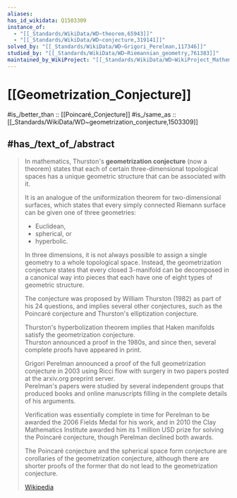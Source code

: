 ```yaml
---
aliases:
has_id_wikidata: Q1503309
instance_of:
  - "[[_Standards/WikiData/WD~theorem,65943]]"
  - "[[_Standards/WikiData/WD~conjecture,319141]]"
solved_by: "[[_Standards/WikiData/WD~Grigori_Perelman,117346]]"
studied_by: "[[_Standards/WikiData/WD~Riemannian_geometry,761383]]"
maintained_by_WikiProject: "[[_Standards/WikiData/WD~WikiProject_Mathematics,8487137]]"
---
```


# [[Geometrization_Conjecture]] 

#is_/better_than :: [[Poincaré_Conjecture]] 
#is_/same_as :: [[_Standards/WikiData/WD~geometrization_conjecture,1503309]]  

## #has_/text_of_/abstract 

> In mathematics, Thurston's **geometrization conjecture** (now a theorem) states 
> that each of certain three-dimensional topological spaces 
> has a unique geometric structure that can be associated with it. 
> 
> It is an analogue of the uniformization theorem for two-dimensional surfaces, 
> which states that every simply connected Riemann surface can be given one of three geometries: 
> - Euclidean, 
> - spherical, or 
> - hyperbolic.
>
> In three dimensions, 
> it is not always possible to assign a single geometry to a whole topological space. 
> Instead, the geometrization conjecture states that every closed 3-manifold 
> can be decomposed in a canonical way into pieces that 
> each have one of eight types of geometric structure.  
> 
> The conjecture was proposed by William Thurston (1982) as part of his 24 questions, 
> and implies several other conjectures, such as 
> the Poincaré conjecture and Thurston's elliptization conjecture.
>
> Thurston's hyperbolization theorem 
> implies that Haken manifolds satisfy the  geometrization conjecture.  
> Thurston announced a proof in the 1980s, 
> and since then, several complete proofs have appeared in print.
>
> Grigori Perelman announced a proof of the full geometrization conjecture in 2003 
> using Ricci flow with surgery in two papers posted at the arxiv.org preprint server.  
> Perelman's papers were studied by several independent groups 
> that produced books and online manuscripts filling in the complete details of his arguments.  
> 
> Verification was essentially complete in time 
> for Perelman to be awarded the 2006 Fields Medal for his work, 
> and in 2010 the Clay Mathematics Institute awarded him its 1 million USD prize 
> for solving the Poincaré conjecture, though Perelman declined both awards.    
>
> The Poincaré conjecture and the spherical space form conjecture 
> are corollaries of the geometrization conjecture, 
> although there are shorter proofs of the former that do not lead to the geometrization conjecture.
>
> [Wikipedia](https://en.wikipedia.org/wiki/Geometrization%20conjecture) 

